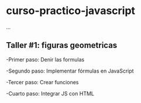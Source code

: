 # curso-practico-javascript


...

## Taller #1: figuras geometricas

-Primer paso: Denir las formulas

-Segundo paso: Implementar fórmulas en JavaScript 

-Tercer paso: Crear funciones

-Cuarto paso: Integrar JS con HTML

